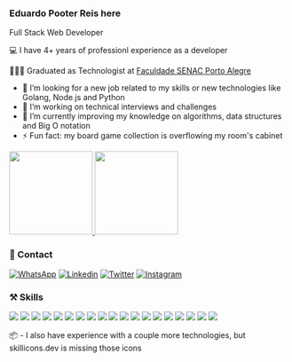 ### Eduardo Pooter Reis here

Full Stack Web Developer

💻 I have 4+ years of professionl experience as a developer

👨🏼‍🎓 Graduated as Technologist at <a href="https://www.senacrs.com.br/unidade/63">Faculdade SENAC Porto Alegre</a>

- 🧐 I’m looking for a new job related to my skills or new technologies like Golang, Node.js and Python
- 🔭 I’m working on technical interviews and challenges
- 🌱 I’m currently improving my knowledge on algorithms, data structures and Big O notation
- ⚡ Fun fact: my board game collection is overflowing my room's cabinet

<p>
  <a href="https://github.com/edupooter">
   <img height="150em" src="https://github-readme-stats.vercel.app/api?username=edupooter&show_icons=true&theme=dark&include_all_commits=true&count_private=true"/>
   <img height="150em" src="https://github-readme-stats.vercel.app/api/top-langs/?username=edupooter&layout=compact&langs_count=7&theme=dark"/>
  </a>
</p>

### 💬 Contact

[![WhatsApp](https://img.shields.io/badge/WhatsApp-25D366?style=for-the-badge&logo=whatsapp&logoColor=white)](https://wa.me/5551997155850)
[![Linkedin](https://img.shields.io/badge/LinkedIn-0077B5?style=for-the-badge&logo=linkedin&logoColor=white)](https://linkedin.com/in/edupooter)
[![Twitter](https://img.shields.io/badge/Twitter-1DA1F2?style=for-the-badge&logo=twitter&logoColor=white)](https://twitter.com/edupooter)
[![Instagram](https://img.shields.io/badge/Instagram-E4405F?style=for-the-badge&logo=instagram&logoColor=white)](https://www.instagram.com/edupooter/)

### ⚒️ Skills

<p>
  <a href="https://www.php.net/" target="_blank"><img src="https://skillicons.dev/icons?i=php&theme=light"/></a>
  <a href="https://www.laravel.com/" target="_blank"><img src="https://skillicons.dev/icons?i=laravel&theme=light"/></a>
  <a href="https://angular.io/" target="_blank"><img src="https://skillicons.dev/icons?i=angular&theme=light"/></a>
  <a href="https://getbootstrap.com/" target="_blank"><img src="https://skillicons.dev/icons?i=bootstrap&theme=light"/></a>
  <a href="https://www.docker.com/" target="_blank"><img src="https://skillicons.dev/icons?i=docker&theme=light"/></a>
  <a href="https://www.mysql.com/" target="_blank"><img src="https://skillicons.dev/icons?i=mysql&theme=light"/></a>
  <a href="https://www.postgresql.org" target="_blank"><img src="https://skillicons.dev/icons?i=postgres&theme=light"/></a>
  <a href="https://developer.mozilla.org/pt-BR/docs/Web/javascript" target="_blank"><img src="https://skillicons.dev/icons?i=js&theme=light"/></a>
  <a href="https://www.typescriptlang.org" target="_blank"><img src="https://skillicons.dev/icons?i=ts&theme=light"/></a>
  <a href="https://jquery.com" target="_blank"><img src="https://skillicons.dev/icons?i=jquery&theme=light"/></a>
  <a href="https://developer.mozilla.org/pt-BR/docs/Web/CSS" target="_blank"><img src="https://skillicons.dev/icons?i=css&theme=light"/></a>
  <a href="https://sass-lang.com" target="_blank"><img src="https://skillicons.dev/icons?i=sass&theme=light"/></a>
  <a href="https://developer.mozilla.org/pt-BR/docs/Web/html/" target="_blank"><img src="https://skillicons.dev/icons?i=html&theme=light"/></a>
  <a href="https://firebase.google.com/" target="_blank"><img src="https://skillicons.dev/icons?i=firebase&theme=light"/></a>
  <a href="https://www.heroku.com/" target="_blank"><img src="https://skillicons.dev/icons?i=heroku&theme=light"/></a>
  <a href="https://git-scm.com/" target="_blank"><img src="https://skillicons.dev/icons?i=git&theme=light"/></a>
  <a href="https://code.visualstudio.com/" target="_blank"><img src="https://skillicons.dev/icons?i=vscode&theme=light"/></a>
  <a href="https://sqlite.org" target="_blank"><img src="https://skillicons.dev/icons?i=sqlite&theme=light"/></a>
  <a href="https://symfony.com" target="_blank"><img src="https://skillicons.dev/icons?i=symfony&theme=light"/></a>
</p>

📦 - I also have experience with a couple more technologies, but skillicons.dev is missing those icons
